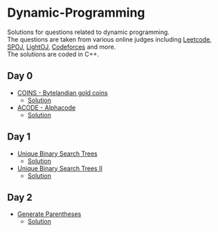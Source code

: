 # Dynamic-Programming
Solutions for questions related to dynamic programming. <br/>
The questions are taken from various online judges including [Leetcode](https://leetcode.com), [SPOJ](https://www.spoj.com/), [LightOJ](http://lightoj.com/), [Codeforces](https://codeforces.com/) and more.
<br/>
The solutions are coded in C++.<br/>

## Day 0 
* [COINS - Bytelandian gold coins](http://www.spoj.com/problems/COINS/)<br/>
  - [Solution](https://github.com/snigdha920/Dynamic-Programming/blob/main/Bytelandian%20gold%20coins.cpp)
* [ACODE - Alphacode](https://www.spoj.com/problems/ACODE/)
  - [Solution](https://github.com/snigdha920/Dynamic-Programming/blob/main/Alphacode.cpp)

## Day 1
* [Unique Binary Search Trees](https://leetcode.com/problems/unique-binary-search-trees/)
  - [Solution](https://github.com/snigdha920/Dynamic-Programming/blob/main/Unique%20Binary%20Search%20Trees.cpp)
* [Unique Binary Search Trees II](https://leetcode.com/problems/unique-binary-search-trees-ii/)<br/>
  - [Solution](https://github.com/snigdha920/Dynamic-Programming/blob/main/Unique%20Binary%20Search%20Trees%20II.cpp)
 
## Day 2
* [Generate Parentheses](https://leetcode.com/problems/generate-parentheses/)
  - [Solution](https://github.com/snigdha920/Dynamic-Programming/blob/main/Generate%20Parentheses.cpp)
